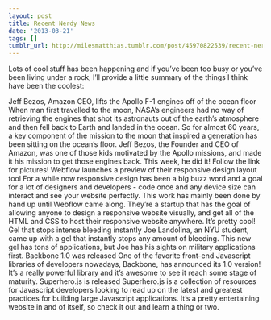 ```yaml
---
layout: post
title: Recent Nerdy News
date: '2013-03-21'
tags: []
tumblr_url: http://milesmatthias.tumblr.com/post/45970822539/recent-nerdy-news
---
```

Lots of cool stuff has been happening and if you’ve been too busy or you’ve been living under a rock, I’ll provide a little summary of the things I think have been the coolest:

Jeff Bezos, Amazon CEO, lifts the Apollo F-1 engines off of the ocean floor When man first travelled to the moon, NASA’s engineers had no way of retrieving the engines that shot its astronauts out of the earth’s atmosphere and then fell back to Earth and landed in the ocean. So for almost 60 years, a key component of the mission to the moon that inspired a generation has been sitting on the ocean’s floor. Jeff Bezos, the Founder and CEO of Amazon, was one of those kids motivated by the Apollo missions, and made it his mission to get those engines back. This week, he did it! Follow the link for pictures!
Webflow launches a preview of their responsive design layout tool For a while now responsive design has been a big buzz word and a goal for a lot of designers and developers - code once and any device size can interact and see your website perfectly. This work has mainly been done by hand up until Webflow came along. They’re a startup that has the goal of allowing anyone to design a responsive website visually, and get all of the HTML and CSS to host their responsive website anywhere. It’s pretty cool!
Gel that stops intense bleeding instantly Joe Landolina, an NYU student, came up with a gel that instantly stops any amount of bleeding. This new gel has tons of applications, but Joe has his sights on military applications first.
Backbone 1.0 was released One of the favorite front-end Javascript libraries of developers nowadays, Backbone, has announced its 1.0 version! It’s a really powerful library and it’s awesome to see it reach some stage of maturity.
Superhero.js is released Superhero.js is a collection of resources for Javascript developers looking to read up on the latest and greatest practices for building large Javascript applications. It’s a pretty entertaining website in and of itself, so check it out and learn a thing or two.
